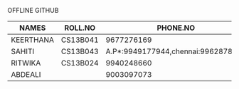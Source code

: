 OFFLINE GITHUB

|   NAMES            |    ROLL.NO      |     PHONE.NO     |     E-MAIL ID	               |   
|--------------------|-----------------|------------------|---------------------------------|
|   KEERTHANA	       |    CS13B041     |     9677276169   |     keerthismart555@gmail.com   |
|   SAHITI	       |    CS13B043     |A.P*:9949177944,chennai:9962878284   |     sahitilucky21@gmail.com     |
|   RITWIKA          |    CS13B024     |     9940248660   |     k.ritwika.reddy@gmail.com   |
|   ABDEALI          |                 |     9003097073   |     abdealikothari@gmail.com    |
